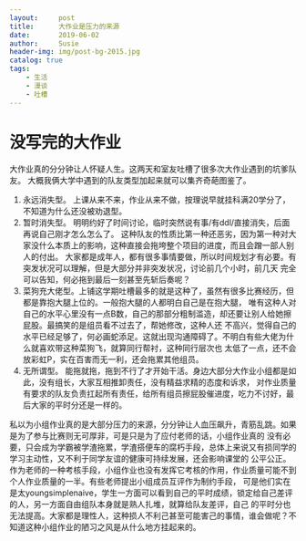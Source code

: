 ```yaml
---
layout:     post
title:      大作业是压力的来源
date:       2019-06-02
author:     Susie
header-img: img/post-bg-2015.jpg
catalog: true
tags:
    - 生活
    - 漫谈
	- 吐槽
---
```


# 没写完的大作业

大作业真的分分钟让人怀疑人生。这两天和室友吐槽了很多次大作业遇到的坑爹队友。
大概我俩大学中遇到的队友类型加起来就可以集齐奇葩图鉴了。

1. 永远消失型。 上课从来不来，作业从来不做，按理说早就挂科满20学分了，不知道为什么还没被劝退型。
2. 暂时消失型。 明明约好了时间讨论，临时突然说有事/有ddl/直接消失，后面再说自己刚才怎么怎么了。
这种队友的性质比第一种还恶劣，因为第一种对大家没什么本质上的影响，这种直接会拖垮整个项目的进度，而且会蹭一部人别人的付出。
大家都是成年人，都有很多事情要做，所以时间规划才有必要。有突发状况可以理解，但是大部分并非突发状况，讨论前几个小时，前几天
完全可以告知，何必拖到最后一刻甚至先斩后奏呢？
3. 菜狗充大佬型。上铺这学期吐槽最多的就是这种了，虽然有很多比赛经历，但都是靠抱大腿上位的。一般抱大腿的人都明白自己是在抱大腿，
唯有这种人对自己的水平心里没有一点B数，自己的那部分粗制滥造，却还要让别人给她擦屁股。最搞笑的是组员看不过去了，帮她修改，这种人还
不高兴，觉得自己的水平已经足够了，何必画蛇添足。这就出现沟通障碍了。不明白有些大佬为什么就喜欢带这种菜狗飞，就算同行帮衬，这种同行层次也
太低了一点，还不会放彩虹P，实在百害而无一利，还会拖累其他组员。
4. 无所谓型。 能拖就拖，拖到不行了才开始干活。身边大部分大作业小组都是如此，没有组长，大家互相推卸责任，没有精益求精的态度和诉求，
对作业质量有要求的队友负责扛起所有责任，给所有组员擦屁股催进度，吃力不讨好，最后大家的平时分还是一样的。

私以为小组作业真的是大部分压力的来源，分分钟让人血压飙升，青筋乱跳。如果是为了参与比赛则无可厚非，可是只是为了应付老师的话，小组作业真的
没有必要，只会成为学霸被学渣拖累，学渣搭便车的腐朽手段，总体上来说又有损同学的学习主动性，又不利于同学友谊的健康可持续发展，还会影响课堂的
公平公正。作为老师的一种考核手段，小组作业也没有发挥它考核的作用，作业质量可能不到个人作业质量的一半。有些老师提出小组成员互评作为制约手段，
可是他们实在是太youngsimplenaive，学生一方面可以看到自己的平时成绩，锁定给自己差评的人，另一方面自由组队本身就是熟人扎堆，就算给队友差评，自己
的平时分也无法提高。大家都是理性人，这种损人不利己甚至可能害己的事情，谁会做呢？不知道这种小组作业的陋习之风是从什么地方挂起来的。
